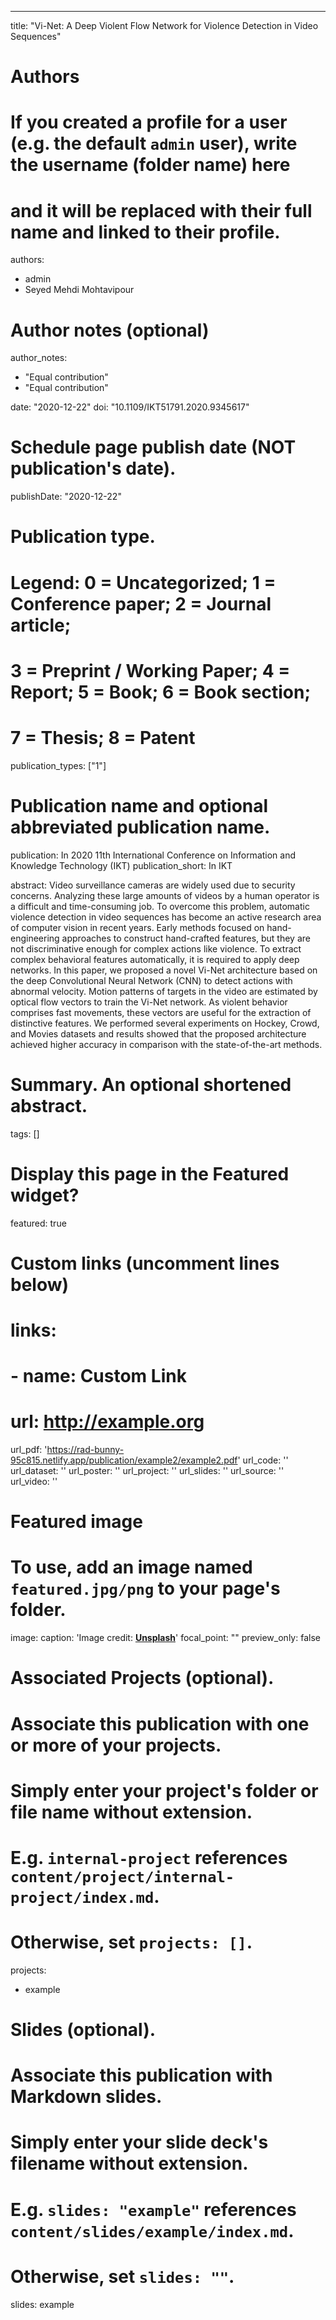 ---
title: "Vi-Net: A Deep Violent Flow Network for Violence Detection in Video Sequences"

# Authors
# If you created a profile for a user (e.g. the default `admin` user), write the username (folder name) here 
# and it will be replaced with their full name and linked to their profile.
authors:
- admin
- Seyed Mehdi Mohtavipour

# Author notes (optional)
author_notes:
- "Equal contribution"
- "Equal contribution"

date: "2020-12-22"
doi: "10.1109/IKT51791.2020.9345617"

# Schedule page publish date (NOT publication's date).
publishDate: "2020-12-22"

# Publication type.
# Legend: 0 = Uncategorized; 1 = Conference paper; 2 = Journal article;
# 3 = Preprint / Working Paper; 4 = Report; 5 = Book; 6 = Book section;
# 7 = Thesis; 8 = Patent
publication_types: ["1"]

# Publication name and optional abbreviated publication name.
publication: In 2020 11th International Conference on Information and Knowledge Technology (IKT)
publication_short: In IKT

abstract: Video surveillance cameras are widely used due to security concerns. Analyzing these large amounts of videos by a human operator is a difficult and time-consuming job. To overcome this problem, automatic violence detection in video sequences has become an active research area of computer vision in recent years. Early methods focused on hand-engineering approaches to construct hand-crafted features, but they are not discriminative enough for complex actions like violence. To extract complex behavioral features automatically, it is required to apply deep networks. In this paper, we proposed a novel Vi-Net architecture based on the deep Convolutional Neural Network (CNN) to detect actions with abnormal velocity. Motion patterns of targets in the video are estimated by optical flow vectors to train the Vi-Net network. As violent behavior comprises fast movements, these vectors are useful for the extraction of distinctive features. We performed several experiments on Hockey, Crowd, and Movies datasets and results showed that the proposed architecture achieved higher accuracy in comparison with the state-of-the-art methods.

# Summary. An optional shortened abstract.


tags: []

# Display this page in the Featured widget?
featured: true

# Custom links (uncomment lines below)
# links:
# - name: Custom Link
#   url: http://example.org

url_pdf: 'https://rad-bunny-95c815.netlify.app/publication/example2/example2.pdf'
url_code: ''
url_dataset: ''
url_poster: ''
url_project: ''
url_slides: ''
url_source: ''
url_video: ''

# Featured image
# To use, add an image named `featured.jpg/png` to your page's folder. 
image:
  caption: 'Image credit: [**Unsplash**](https://unsplash.com/photos/pLCdAaMFLTE)'
  focal_point: ""
  preview_only: false

# Associated Projects (optional).
#   Associate this publication with one or more of your projects.
#   Simply enter your project's folder or file name without extension.
#   E.g. `internal-project` references `content/project/internal-project/index.md`.
#   Otherwise, set `projects: []`.
projects:
- example

# Slides (optional).
#   Associate this publication with Markdown slides.
#   Simply enter your slide deck's filename without extension.
#   E.g. `slides: "example"` references `content/slides/example/index.md`.
#   Otherwise, set `slides: ""`.
slides: example
